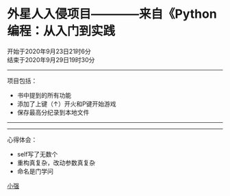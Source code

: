 # 外星人入侵项目————来自《Python编程：从入门到实践

开始于2020年9月23日21时6分   
结束于2020年9月29日19时30分

---
项目包括：
- 书中提到的所有功能
- 添加了上键（↑）开火和P键开始游戏
- 保存最高分纪录到本地文件

---
***
心得体会：

- self写了无数个
- 重构真复杂，改动参数真复杂
- 命名是门学问

[小强](https://github.com/xiaoqiangjun "嘻嘻")
